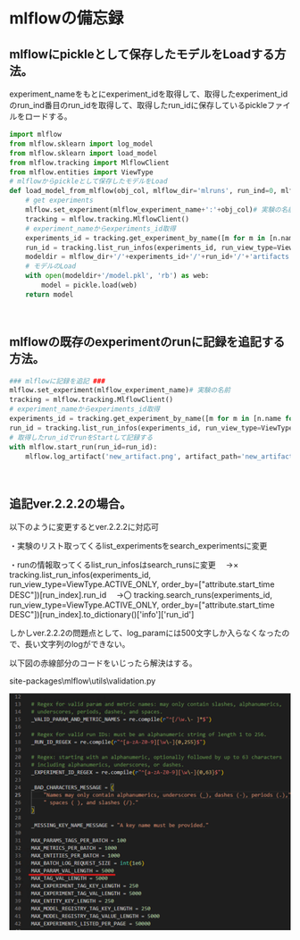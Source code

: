 # mlflowの備忘録
## mlflowにpickleとして保存したモデルをLoadする方法。
experiment_nameをもとにexperiment_idを取得して、取得したexperiment_idのrun_ind番目のrun_idを取得して、取得したrun_idに保存しているpickleファイルをロードする。

```python
import mlflow
from mlflow.sklearn import log_model
from mlflow.sklearn import load_model
from mlflow.tracking import MlflowClient
from mlflow.entities import ViewType
# mlflowからpickleとして保存したモデルをLoad
def load_model_from_mlflow(obj_col, mlflow_dir='mlruns', run_ind=0, mlflow_experiment_name=''):
    # get experiments
    mlflow.set_experiment(mlflow_experiment_name+':'+obj_col)# 実験の名前
    tracking = mlflow.tracking.MlflowClient()
    # experiment_nameからexperiments_id取得
    experiments_id = tracking.get_experiment_by_name([m for m in [n.name for n in tracking.list_experiments()] if obj_col in m and mlflow_experiment_name in m][0]).experiment_id
    run_id = tracking.list_run_infos(experiments_id, run_view_type=ViewType.ACTIVE_ONLY, order_by=["attribute.start_time DESC"])[run_ind].run_id# run_ind番目のrun_idを取得
    modeldir = mlflow_dir+'/'+experiments_id+'/'+run_id+'/'+'artifacts'+'/'+obj_col# 保存しているartifactsのディレクトリpath
    # モデルのLoad
    with open(modeldir+'/model.pkl', 'rb') as web:
        model = pickle.load(web)
    return model
```
<br>

## mlflowの既存のexperimentのrunに記録を追記する方法。

```python
### mlflowに記録を追記 ###
mlflow.set_experiment(mlflow_experiment_name)# 実験の名前
tracking = mlflow.tracking.MlflowClient()
# experiment_nameからexperiments_id取得
experiments_id = tracking.get_experiment_by_name([m for m in [n.name for n in tracking.list_experiments()] if obj_col in m and mlflow_experiment_name in m][0]).experiment_id
run_id = tracking.list_run_infos(experiments_id, run_view_type=ViewType.ACTIVE_ONLY, order_by=["attribute.start_time DESC"])[run_ind].run_id# 最新のrun_idを取得
# 取得したrun_idでrunをStartして記録する
with mlflow.start_run(run_id=run_id):
    mlflow.log_artifact('new_artifact.png', artifact_path='new_artifact')
```
<br>

## 追記ver.2.2.2の場合。
以下のように変更するとver.2.2.2に対応可

・実験のリスト取ってくるlist_experimentsをsearch_experimentsに変更

・runの情報取ってくるlist_run_infosはsearch_runsに変更
　→× tracking.list_run_infos(experiments_id, run_view_type=ViewType.ACTIVE_ONLY, order_by=["attribute.start_time DESC"])[run_index].run_id
　→〇 tracking.search_runs(experiments_id, run_view_type=ViewType.ACTIVE_ONLY, order_by=["attribute.start_time DESC"])[run_index].to_dictionary()['info']['run_id']

しかしver.2.2.2の問題点として、log_paramには500文字しか入らなくなったので、長い文字列のlogができない。

以下図の赤線部分のコードをいじったら解決はする。

site-packages\mlflow\utils\validation.py

![validation.py](0007_mlflow_load/ver.2.2.2.png)